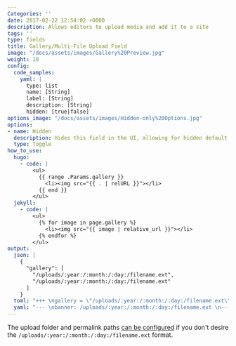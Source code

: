 ```yaml
---
Categories: ''
date: 2017-02-22 12:54:02 +0000
description: Allows editors to upload media and add it to a site
tags: ''
type: fields
title: Gallery/Multi-File Upload Field
image: "/docs/assets/images/Gallery%20Preview.jpg"
weight: 10
config:
  code_samples:
    yaml: |
      type: list
      name: [String]
      label: [String]
      description: [String]
      hidden: [true|false]
options_image: "/docs/assets/images/Hidden-only%20Options.jpg"
options:
- name: Hidden
  description: Hides this field in the UI, allowing for hidden default values.
  type: Toggle
how_to_use:
  hugo: 
    - code: |
        <ul>
          {{ range .Params.gallery }}
            <li><img src="{{ . | relURL }}"></li>
          {{ end }}
        </ul>
  jekyll: 
    - code: |
        <ul>
          {% for image in page.gallery %}
            <li><img src="{{ image | relative_url }}"></li>
          {% endfor %}
        </ul>
output:
  json: |
    {
      "gallery": [
        "/uploads/:year:/:month:/:day:/filename.ext",
        "/uploads/:year:/:month:/:day:/filename.ext"
      ]
    }
  toml: "+++ \ngallery = \"/uploads/:year:/:month:/:day:/filename.ext\"\n+++ \n"
  yaml: "--- \nbanner: /uploads/:year:/:month:/:day:/filename.ext \n--- \n"
---
```

The upload folder and permalink paths [can be configured](/docs/site-configuration/media-uploads/) if you don't desire the `/uploads/:year:/:month:/:day:/filename.ext` format.
